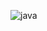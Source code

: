 ![java](https://user-images.githubusercontent.com/72214216/94879898-d82b7e80-0461-11eb-899f-cc2ac334277a.jpg)
